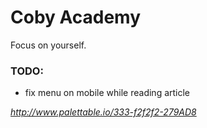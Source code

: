 # Coby Academy

Focus on yourself.

### TODO:

- fix menu on mobile while reading article

*http://www.palettable.io/333-f2f2f2-279AD8*
